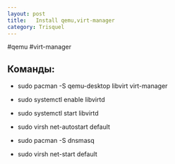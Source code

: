 ```yaml
---
layout: post
title:   Install qemu,virt-manager
category: Trisquel
---
```


#qemu #virt-manager

## Команды:

- sudo pacman -S qemu-desktop libvirt virt-manager

- sudo systemctl enable libvirtd

- sudo systemctl start libvirtd

- sudo virsh net-autostart default

- sudo pacman -S dnsmasq

- sudo virsh net-start default
